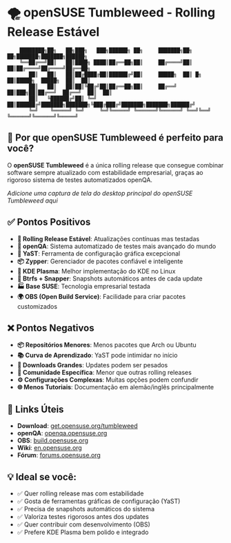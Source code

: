 # 🌪️ openSUSE Tumbleweed - Rolling Release Estável

```
    ████████╗██╗   ██╗███╗   ███╗██████╗ ██╗     ███████╗██╗    ██╗███████╗███████╗██████╗ 
    ╚══██╔══╝██║   ██║████╗ ████║██╔══██╗██║     ██╔════╝██║    ██║██╔════╝██╔════╝██╔══██╗
       ██║   ██║   ██║██╔████╔██║██████╔╝██║     █████╗  ██║ █╗ ██║█████╗  █████╗  ██║  ██║
       ██║   ██║   ██║██║╚██╔╝██║██╔══██╗██║     ██╔══╝  ██║███╗██║██╔══╝  ██╔══╝  ██║  ██║
       ██║   ╚██████╔╝██║ ╚═╝ ██║██████╔╝███████╗███████╗╚███╔███╔╝███████╗███████╗██████╔╝
       ╚═╝    ╚═════╝ ╚═╝     ╚═╝╚═════╝ ╚══════╝╚══════╝ ╚══╝╚══╝ ╚══════╝╚══════╝╚═════╝ 
```

## 🎯 Por que openSUSE Tumbleweed é perfeito para você?

O **openSUSE Tumbleweed** é a única rolling release que consegue combinar software sempre atualizado com estabilidade empresarial, graças ao rigoroso sistema de testes automatizados openQA.

<!-- INSERIR SCREENSHOT DA TELA PRINCIPAL DO OPENSUSE TUMBLEWEED AQUI -->
*Adicione uma captura de tela do desktop principal do openSUSE Tumbleweed aqui*

## ✅ Pontos Positivos

- **🔄 Rolling Release Estável**: Atualizações contínuas mas testadas
- **🤖 openQA**: Sistema automatizado de testes mais avançado do mundo
- **🔧 YaST**: Ferramenta de configuração gráfica excepcional
- **📦 Zypper**: Gerenciador de pacotes confiável e inteligente
- **💎 KDE Plasma**: Melhor implementação do KDE no Linux
- **📸 Btrfs + Snapper**: Snapshots automáticos antes de cada update
- **🏭 Base SUSE**: Tecnologia empresarial testada
- **🌍 OBS (Open Build Service)**: Facilidade para criar pacotes customizados

## ❌ Pontos Negativos

- **📦 Repositórios Menores**: Menos pacotes que Arch ou Ubuntu
- **📚 Curva de Aprendizado**: YaST pode intimidar no início
- **🔄 Downloads Grandes**: Updates podem ser pesados
- **🎯 Comunidade Específica**: Menor que outras rolling releases
- **⚙️ Configurações Complexas**: Muitas opções podem confundir
- **🌐 Menos Tutoriais**: Documentação em alemão/inglês principalmente

## 🔗 Links Úteis

- **Download**: [get.opensuse.org/tumbleweed](https://get.opensuse.org/tumbleweed/)
- **openQA**: [openqa.opensuse.org](https://openqa.opensuse.org/)
- **OBS**: [build.opensuse.org](https://build.opensuse.org/)
- **Wiki**: [en.opensuse.org](https://en.opensuse.org/)
- **Fórum**: [forums.opensuse.org](https://forums.opensuse.org/)

## 💡 Ideal se você:
- ✅ Quer rolling release mas com estabilidade
- ✅ Gosta de ferramentas gráficas de configuração (YaST)
- ✅ Precisa de snapshots automáticos do sistema
- ✅ Valoriza testes rigorosos antes dos updates
- ✅ Quer contribuir com desenvolvimento (OBS)
- ✅ Prefere KDE Plasma bem polido e integrado